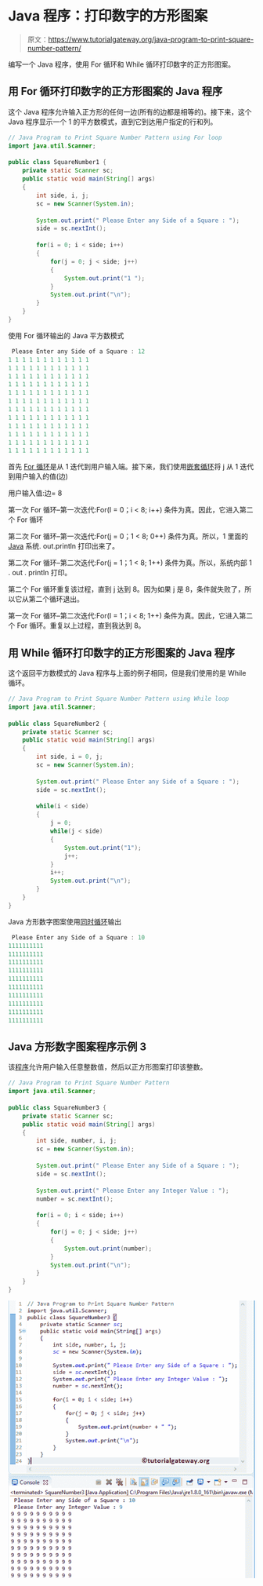 # Java 程序：打印数字的方形图案

> 原文：<https://www.tutorialgateway.org/java-program-to-print-square-number-pattern/>

编写一个 Java 程序，使用 For 循环和 While 循环打印数字的正方形图案。

## 用 For 循环打印数字的正方形图案的 Java 程序

这个 Java 程序允许输入正方形的任何一边(所有的边都是相等的)。接下来，这个 Java 程序显示一个 1 的平方数模式，直到它到达用户指定的行和列。

```java
// Java Program to Print Square Number Pattern using For loop
import java.util.Scanner;

public class SquareNumber1 {
	private static Scanner sc;
	public static void main(String[] args) 
	{
		int side, i, j;
		sc = new Scanner(System.in);

		System.out.print(" Please Enter any Side of a Square : ");
		side = sc.nextInt();	

		for(i = 0; i < side; i++)
		{
			for(j = 0; j < side; j++)
			{
				System.out.print("1 "); 
			}
			System.out.print("\n"); 
		}	
	}
}
```

使用 For 循环输出的 Java 平方数模式

```java
 Please Enter any Side of a Square : 12
1 1 1 1 1 1 1 1 1 1 1 1 
1 1 1 1 1 1 1 1 1 1 1 1 
1 1 1 1 1 1 1 1 1 1 1 1 
1 1 1 1 1 1 1 1 1 1 1 1 
1 1 1 1 1 1 1 1 1 1 1 1 
1 1 1 1 1 1 1 1 1 1 1 1 
1 1 1 1 1 1 1 1 1 1 1 1 
1 1 1 1 1 1 1 1 1 1 1 1 
1 1 1 1 1 1 1 1 1 1 1 1 
1 1 1 1 1 1 1 1 1 1 1 1 
1 1 1 1 1 1 1 1 1 1 1 1 
1 1 1 1 1 1 1 1 1 1 1 1 
```

首先 [For 循环](https://www.tutorialgateway.org/java-for-loop/)是从 1 迭代到用户输入端。接下来，我们使用[嵌套循环](https://www.tutorialgateway.org/nested-for-loop-in-java/)将 j 从 1 迭代到用户输入的值(边)

用户输入值:边= 8

第一次 For 循环–第一次迭代:For(I = 0；i < 8; i++)
条件为真。因此，它进入第二个 For 循环

第二次 For 循环–第一次迭代:For(j = 0；1 < 8; 0++)
条件为真。所以，1 里面的 [Java](https://www.tutorialgateway.org/java-tutorial/) 系统. out.println 打印出来了。

第二次 For 循环–第二次迭代:For(j = 1；1 < 8; 1++)
条件为真。所以，系统内部 1 . out . println 打印。

第二个 For 循环重复该过程，直到 j 达到 8。因为如果 j 是 8，条件就失败了，所以它从第二个循环退出。

第一次 For 循环–第二次迭代:For(I = 1；i < 8; 1++)
条件为真。因此，它进入第二个 For 循环。重复以上过程，直到我达到 8。

## 用 While 循环打印数字的正方形图案的 Java 程序

这个返回平方数模式的 Java 程序与上面的例子相同，但是我们使用的是 While 循环。

```java
// Java Program to Print Square Number Pattern using While loop
import java.util.Scanner;

public class SquareNumber2 {
	private static Scanner sc;
	public static void main(String[] args) 
	{
		int side, i = 0, j;
		sc = new Scanner(System.in);

		System.out.print(" Please Enter any Side of a Square : ");
		side = sc.nextInt();	

		while(i < side)
		{
			j = 0;
			while(j < side)
			{
				System.out.print("1"); 
				j++;
			}
			i++;
			System.out.print("\n"); 
		}	
	}
}
```

Java 方形数字图案使用[同时循环](https://www.tutorialgateway.org/java-while-loop/)输出

```java
 Please Enter any Side of a Square : 10
1111111111
1111111111
1111111111
1111111111
1111111111
1111111111
1111111111
1111111111
1111111111
1111111111
```

## Java 方形数字图案程序示例 3

该[程序](https://www.tutorialgateway.org/learn-java-programs/)允许用户输入任意整数值，然后以正方形图案打印该整数。

```java
// Java Program to Print Square Number Pattern
import java.util.Scanner;

public class SquareNumber3 {
	private static Scanner sc;
	public static void main(String[] args) 
	{
		int side, number, i, j;
		sc = new Scanner(System.in);

		System.out.print(" Please Enter any Side of a Square : ");
		side = sc.nextInt();	

		System.out.print(" Please Enter any Integer Value : ");
		number = sc.nextInt();

		for(i = 0; i < side; i++)
		{
			for(j = 0; j < side; j++)
			{
				System.out.print(number); 
			}
			System.out.print("\n"); 
		}	
	}
}
```

![Java Program to Print Square Number Pattern 3](img/53880458fba257d4d65afe0f1a522058.png)